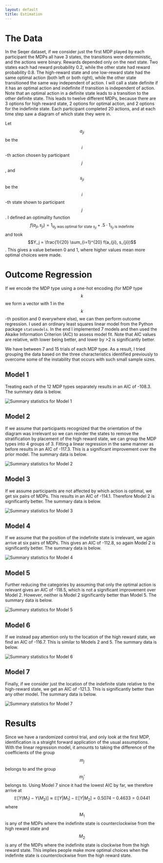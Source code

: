 ```yaml
---
layout: default
title: Estimation 
--- 
```

# The Data
In the Seqer dataset, if we consider just the first MDP played by each participant the MDPs all have 3 states, the transitions were deterministic, and the actions were binary.  Rewards depended only on the next state.  Two states each had reward probability 0.2, while the other state had reward probability 0.8.  The high-reward state and one low-reward state had the same optimal action (both left or both right), while the other state transitioned the same way independent of action.  I will call a state definite if it has an optimal action and indefinite if transition is independent of action.  Note that an optimal action in a definite state leads to a transition to the other definite state.  This leads to twelve different MDPs, because there are 3 options for high reward state, 2 options for optimal action, and 2 options for the indefinite state.  Each participant completed 20 actions, and at each time step saw a diagram of which state they were in.

Let $$a_{ji}$$ be the $$i$$-th action chosen by participant $$j$$, and $$s_{ji}$$ be the $$i$$-th state shown to participant $$j$$. 
I defined an optimality function $$f(a_{ji},s_{ji})=1_{a_{ji}\text{ was optimal for state }s_{ji}} + .5\cdot{1_{s_{ji} \text{ is indefinite}}}$$ and took $$Y_j = \frac{1}{20} \sum_{i=1}^{20} f(a_{ji}, s_{ji})$$.  This gives a value between 0 and 1, where higher values mean more optimal choices were made.

# Outcome Regression
If we encode the MDP type using a one-hot encoding (for MDP type $$k$$ we form a vector with 1 in the $$k$$-th position and 0 everywhere else), we can then perform outcome regression.  I used an ordinary least squares linear model from the Python package `statsmodels`.  In the end I implemented 7 models and then used the Akaike Information Criterion (AIC) to assess model fit.  Note that AIC values are relative, with lower being better, and lower by >2 is significantly better.

We have between 7 and 15 trials of each MDP type.  As a result, I tried grouping the data based on the three characteristics identified previously to overcome some of the instability that occurs with such small sample sizes.

## Model 1
Treating each of the 12 MDP types separately results in an AIC of -108.3.  The summary data is below.  


![Summary statistics for Model 1](/assets/images/reg1.png)

## Model 2
If we assume that participants recognized that the orientation of the diagram was irrelevant so we can reorder the states to remove the stratification by placement of the high reward state, we can group the MDP types into 4 groups of 3.  Fitting a linear regression in the same manner as before results in an AIC of -117.3.  This is a significant improvement over the prior model.  The summary data is below.


![Summary statistics for Model 2](/assets/images/reg2.png)

## Model 3
If we assume participants are not affected by which action is optimal, we get six pairs of MDPs.  This results in an AIC of -114.1.  Therefore Model 2 is significantly better. The summary data is below.

![Summary statistics for Model 3](/assets/images/reg4.png)

## Model 4
If we assume that the position of the indefinite state is irrelevant, we again arrive at six pairs of MDPs.  This gives an AIC of -112.8, so again Model 2 is significantly better. The summary data is below.

![Summary statistics for Model 4](/assets/images/reg7.png)

## Model 5
Further reducing the categories by assuming that only the optimal action is relevant gives an AIC of -118.5, which is not a significant improvement over Model 2. However, neither is Model 2 significantly better than Model 5. The summary data is below.

![Summary statistics for Model 5](/assets/images/reg3.png)

## Model 6
If we instead pay attention only to the location of the high reward state, we find an AIC of -116.7.  This is similar to Models 2 and 5. The summary data is below.

![Summary statistics for Model 6](/assets/images/reg6.png)

## Model 7
Finally, if we consider just the location of the indefinite state relative to the high-reward state, we get an AIC of -121.3. This is significantly better than any other model. The summary data is below.

![Summary statistics for Model 7](/assets/images/reg5.png)

# Results
Since we have a randomized control trial, and only look at the first MDP, identification is a straight forward application of the usual assumptions.  With the linear regression model, it amounts to taking the difference of the coefficients of the group $$m_j$$ belongs to and the group $$m_j'$$ belongs to.  Using Model 7 since it had the lowest AIC by far, we therefore arrive at $$\mathbb{E}[Y(M_1)-Y(M_2)] \approx \mathbb{E}[Y|M_1] - \mathbb{E}[Y|M_2] = 0.5074-0.4633 = 0.0441$$ where $$M_1$$ is any of the MDPs where the indefinite state is counterclockwise from the high reward state and $$M_2$$ is any of the MDPs where the indefinite state is clockwise from the high reward state.  This implies people make more optimal choices when the indefinite state is counterclockwise from the high reward state.
